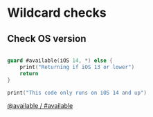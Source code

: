 # Wildcard checks


## Check OS version

```swift

guard #available(iOS 14, *) else {
    print("Returning if iOS 13 or lower")
    return
}

print("This code only runs on iOS 14 and up")

```

[@available / #available](https://www.avanderlee.com/swift/available-deprecated-renamed/)